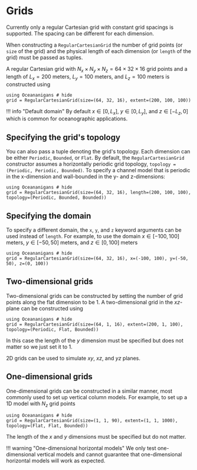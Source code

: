 # Grids
Currently only a regular Cartesian grid with constant grid spacings is supported. The spacing can be different for each
dimension.

When constructing a `RegularCartesianGrid` the number of grid points (or `size` of the grid) and the physical length
of each dimension (or `length` of the grid) must be passed as tuples.

A regular Cartesian grid with $N_x \times N_y \times N_z = 64 \times 32 \times 16$ grid points and a length of
$L_x = 200$ meters, $L_y = 100$ meters, and $L_z = 100$ meters is constructed using
```@example
using Oceananigans # hide
grid = RegularCartesianGrid(size=(64, 32, 16), extent=(200, 100, 100))
```

!!! info "Default domain"
    By default $x \in [0, L_x]$, $y \in [0, L_y]$, and $z \in [-L_z, 0]$ which is common for oceanographic applications.

## Specifying the grid's topology
You can also pass a tuple denoting the grid's topology. Each dimension can be either `Periodic`, `Bounded`, or `Flat`.
By default, the `RegularCartesianGrid` constructor assumes a horizontally periodic grid topology,
`topology = (Periodic, Periodic, Bounded)`. To specify a channel model that is periodic in the x-dimension and wall-bounded
in the y- and z-dimensions:
```@example
using Oceananigans # hide
grid = RegularCartesianGrid(size=(64, 32, 16), length=(200, 100, 100), topology=(Periodic, Bounded, Bounded))
```

## Specifying the domain
To specify a different domain, the `x`, `y`, and `z` keyword arguments can be used instead of `length`. For example,
to use the domain $x \in [-100, 100]$ meters, $y \in [-50, 50]$ meters, and $z \in [0, 100]$ meters
```@example
using Oceananigans # hide
grid = RegularCartesianGrid(size=(64, 32, 16), x=(-100, 100), y=(-50, 50), z=(0, 100))
```

## Two-dimensional grids
Two-dimensional grids can be constructed by setting the number of grid points along the flat dimension to be 1. A
two-dimensional grid in the $xz$-plane can be constructed using
```@example
using Oceananigans # hide
grid = RegularCartesianGrid(size=(64, 1, 16), extent=(200, 1, 100), topology=(Periodic, Flat, Bounded))
```

In this case the length of the $y$ dimension must be specified but does not matter so we just set it to 1.

2D grids can be used to simulate $xy$, $xz$, and $yz$ planes.

## One-dimensional grids
One-dimensional grids can be constructed in a similar manner, most commonly used to set up vertical column models. For
example, to set up a 1D model with $N_z$ grid points
```@example
using Oceananigans # hide
grid = RegularCartesianGrid(size=(1, 1, 90), extent=(1, 1, 1000), topology=(Flat, Flat, Bounded))
```
The length of the $x$ and $y$ dimensions must be specified but do not matter.

!!! warning "One-dimensional horizontal models"
    We only test one-dimensional vertical models and cannot guarantee that one-dimensional horizontal models will work
    as expected.
